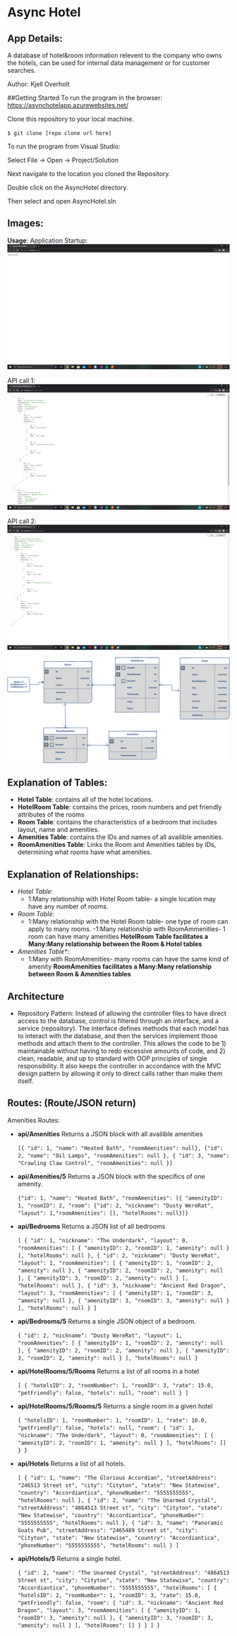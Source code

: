 # Async Hotel

## App Details:
A database of hotel&room information relevent to the company who owns the hotels, can be used for internal data management or for customer searches.

Author: Kjell Overholt

##Getting Started
To run the program in the browser: https://asynchotelapp.azurewebsites.net/

Clone this repository to your local machine.


`$ git clone [repo clone url here]`

To run the program from Visual Studio:

Select File -> Open -> Project/Solution


Next navigate to the location you cloned the Repository.


Double click on the AsyncHotel directory.


Then select and open AsyncHotel.sln

## Images:

**Usage**:
Application Startup:
![Startup](https://github.com/Overholtk/AsyncHotel/blob/master/Assets/use1.png)

API call 1:
![API example 1](https://github.com/Overholtk/AsyncHotel/blob/master/Assets/use2.png)

API call 2:
![API example 2](https://github.com/Overholtk/AsyncHotel/blob/master/Assets/use3.png)

![ERD](https://github.com/Overholtk/AsyncHotel/blob/master/Assets/AsyncInnERD.png)

## Explanation of Tables:
- **Hotel Table**: contains all of the hotel locations.
- **HotelRoom Table**: contains the prices, room numbers and pet friendly attributes of the rooms
- **Room Table**: contains the characteristics of a bedroom that includes layout, name and amenities.
- **Amenities Table**: contains the IDs and names of all availible amenities. 
- **RoomAmenities Table**: Links the Room and Amenities tables by IDs, determining what rooms have what amenities.

## Explanation of Relationships:
-  *Hotel Table*:
   - 1:Many relationship with Hotel Room table- a single location may have any number of rooms.
- *Room Table*:
	- 1:Many relationship with the Hotel Room table- one type of room can apply to many rooms.
	-1:Many relationship with RoomAmmenities- 1 room can have many amenities
	**HotelRoom Table facilitates a Many:Many relationship between the Room & Hotel tables**
- *Amenities Table**:
	- 1:Many with RoomAmenities- many rooms can have the same kind of amenity
	**RoomAmenities facilitates a Many:Many relationship between Room & Amenities tables**

## Architecture
- Repository Pattern: Instead of allowing the controller files to have direct access to the database, control is filtered through an interface, and a service (repository). The interface defines methods that each model has to interact with the database, and then the services implement those methods and attach them to the controller. This allows the code to be 1) maintainable without having to redo excessive amounts of code, and 2) clean, readable, and up to standard with OOP principles of single responsibility. It also keeps the controller in accordance with the MVC design pattern by allowing it only to direct calls rather than make them itself.

## Routes: (Route/JSON return)
Amenities Routes:
- **api/Amenities**
  Returns a JSON block with all availible amenities
	
	`[{ "id": 1, "name": "Heated Bath", "roomAmenities": null}, {"id": 2, "name": "Oil Lamps", "roomAmenities": null }, { "id": 3, "name": "Crawling Claw Control", "roomAmenities": null }]`

- **api/Amenities/5**
	Returns a JSON block with the specifics of one amenity.
	
	`{"id": 1, "name": "Heated Bath", "roomAmenities": [{ "amenityID": 1, "roomID": 2, "room": {"id": 2, "nickname": "Dusty WereRat", "layout": 1,"roomAmenities": [],
 "hotelRooms": null}]}`

- **api/Bedrooms**
	Returns a JSON list of all bedrooms

	`[
    {
        "id": 1,
        "nickname": "The Underdark",
        "layout": 0,
        "roomAmenities": [
            {
                "amenityID": 2,
                "roomID": 1,
                "amenity": null
            }
        ],
        "hotelRooms": null
    },
    {
        "id": 2,
        "nickname": "Dusty WereRat",
        "layout": 1,
        "roomAmenities": [
            {
                "amenityID": 1,
                "roomID": 2,
                "amenity": null
            },
            {
                "amenityID": 2,
                "roomID": 2,
                "amenity": null
            },
            {
                "amenityID": 3,
                "roomID": 2,
                "amenity": null
            }
        ],
        "hotelRooms": null
    },
    {
        "id": 3,
        "nickname": "Ancient Red Dragon",
        "layout": 3,
        "roomAmenities": [
            {
                "amenityID": 1,
                "roomID": 3,
                "amenity": null
            },
            {
                "amenityID": 3,
                "roomID": 3,
                "amenity": null
            }
        ],
        "hotelRooms": null
    }
]`

- **api/Bedrooms/5**
	Returns a single JSON object of a bedroom.

    `{
    "id": 2,
    "nickname": "Dusty WereRat",
    "layout": 1,
    "roomAmenities": [
        {
            "amenityID": 1,
            "roomID": 2,
            "amenity": null
        },
        {
            "amenityID": 2,
            "roomID": 2,
            "amenity": null
        },
        {
            "amenityID": 3,
            "roomID": 2,
            "amenity": null
        }
    ],
    "hotelRooms": null
}`

- **api/HotelRooms/5/Rooms**
	Returns a list of all rooms in a hotel
    
    `[
    {
        "hotelsID": 2,
        "roomNumber": 1,
        "roomID": 3,
        "rate": 15.0,
        "petFriendly": false,
        "hotels": null,
        "room": null
    }
    ]`


- **api/HotelRooms/5/Rooms/5**
	Returns a single room in a given hotel

    `{
    "hotelsID": 1,
    "roomNumber": 1,
    "roomID": 1,
    "rate": 10.0,
    "petFriendly": false,
    "hotels": null,
    "room": {
        "id": 1,
        "nickname": "The Underdark",
        "layout": 0,
        "roomAmenities": [
            {
                "amenityID": 2,
                "roomID": 1,
                "amenity": null
            }
        ],
        "hotelRooms": []
    }
}`

- **api/Hotels**
	Returns a list of all hotels.

    `[
    {
        "id": 1,
        "name": "The Glorious Accordian",
        "streetAddress": "246513 Street st",
        "city": "Cityton",
        "state": "New Statewise",
        "country": "Accordiantica",
        "phoneNumber": "5555555555",
        "hotelRooms": null
    },
    {
        "id": 2,
        "name": "The Unarmed Crystal",
        "streetAddress": "4864513 Street st",
        "city": "Cityton",
        "state": "New Statewise",
        "country": "Accordiantica",
        "phoneNumber": "5555555555",
        "hotelRooms": null
    },
    {
        "id": 3,
        "name": "Panoramic Goats Pub",
        "streetAddress": "2465489 Street st",
        "city": "Cityton",
        "state": "New Statewise",
        "country": "Accordiantica",
        "phoneNumber": "5555555555",
        "hotelRooms": null
    }
]`

- **api/Hotels/5**
	Returns a single hotel.

    `{
    "id": 2,
    "name": "The Unarmed Crystal",
    "streetAddress": "4864513 Street st",
    "city": "Cityton",
    "state": "New Statewise",
    "country": "Accordiantica",
    "phoneNumber": "5555555555",
    "hotelRooms": [
        {
            "hotelsID": 2,
            "roomNumber": 1,
            "roomID": 3,
            "rate": 15.0,
            "petFriendly": false,
            "room": {
                "id": 3,
                "nickname": "Ancient Red Dragon",
                "layout": 3,
                "roomAmenities": [
                    {
                        "amenityID": 1,
                        "roomID": 3,
                        "amenity": null
                    },
                    {
                        "amenityID": 3,
                        "roomID": 3,
                        "amenity": null
                    }
                ],
                "hotelRooms": []
            }
        }
    ]
}`

